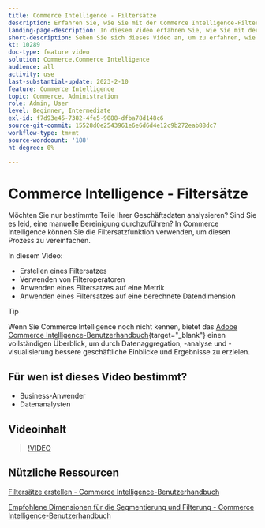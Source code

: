 ```yaml
---
title: Commerce Intelligence - Filtersätze
description: Erfahren Sie, wie Sie mit der Commerce Intelligence-Filtersatzfunktion das Reporting zu Geschäftsdaten für Adobe Commerce und Magento Open Source vereinfachen können.
landing-page-description: In diesem Video erfahren Sie, wie Sie mit der Commerce Intelligence-Filtersatzfunktion das Reporting für Geschäftsdaten vereinfachen können.
short-description: Sehen Sie sich dieses Video an, um zu erfahren, wie Sie mit der Filtersatzfunktion von MBCommerce IntelligenceI die Berichterstellung für Geschäftsdaten vereinfachen können.
kt: 10289
doc-type: feature video
solution: Commerce,Commerce Intelligence
audience: all
activity: use
last-substantial-update: 2023-2-10
feature: Commerce Intelligence
topic: Commerce, Administration
role: Admin, User
level: Beginner, Intermediate
exl-id: f7d93e45-7382-4fe5-9088-dfba78d148c6
source-git-commit: 15528d0e2543961e6e6d6d4e12c9b272eab88dc7
workflow-type: tm+mt
source-wordcount: '188'
ht-degree: 0%

---
```


# Commerce Intelligence - Filtersätze

Möchten Sie nur bestimmte Teile Ihrer Geschäftsdaten analysieren? Sind Sie es leid, eine manuelle Bereinigung durchzuführen? In Commerce Intelligence können Sie die Filtersatzfunktion verwenden, um diesen Prozess zu vereinfachen.

In diesem Video:

- Erstellen eines Filtersatzes
- Verwenden von Filteroperatoren
- Anwenden eines Filtersatzes auf eine Metrik
- Anwenden eines Filtersatzes auf eine berechnete Datendimension

>[!TIP]
>
>Wenn Sie Commerce Intelligence noch nicht kennen, bietet das [Adobe Commerce Intelligence-Benutzerhandbuch](https://experienceleague.adobe.com/docs/commerce-business-intelligence/mbi/guide-overview.html){target="_blank"} einen vollständigen Überblick, um durch Datenaggregation, -analyse und -visualisierung bessere geschäftliche Einblicke und Ergebnisse zu erzielen.

## Für wen ist dieses Video bestimmt?

- Business-Anwender
- Datenanalysten

## Videoinhalt

>[!VIDEO](https://video.tv.adobe.com/v/342408?quality=12&learn=on)

## Nützliche Ressourcen

[Filtersätze erstellen - Commerce Intelligence-Benutzerhandbuch](https://experienceleague.adobe.com/docs/commerce-business-intelligence/mbi/build/reports/ess-manage-data-filters.html)

[Empfohlene Dimensionen für die Segmentierung und Filterung - Commerce Intelligence-Benutzerhandbuch](https://experienceleague.adobe.com/docs/commerce-business-intelligence/mbi/best-practices/data/segment-filter.html)

